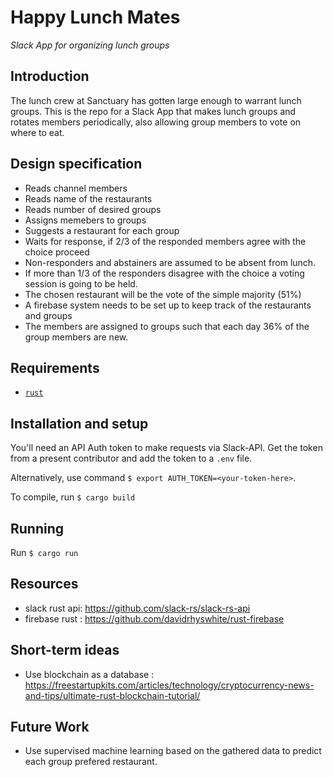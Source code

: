 # Happy Lunch Mates

_Slack App for organizing lunch groups_

## Introduction

The lunch crew at Sanctuary has gotten large enough to warrant lunch groups.
This is the repo for a Slack App that makes lunch groups and rotates members periodically, also allowing group members to vote on where to eat.

## Design specification

- Reads channel members
- Reads name of the restaurants
- Reads number of desired groups
- Assigns memebers to groups
- Suggests a restaurant for each group
- Waits for response, if 2/3 of the responded members agree with the choice proceed
- Non-responders and abstainers are assumed to be absent from lunch.
- If more than 1/3 of the responders disagree with the choice a voting session is going to be held. 
- The chosen restaurant will be the vote of the simple majority (51%)
- A firebase system needs to be set up to keep track of the restaurants and groups
- The members are assigned to groups such that each day 36% of the group members are new.

## Requirements

- [`rust`](https://www.rust-lang.org/)

## Installation and setup

You'll need an API Auth token to make requests via Slack-API.
Get the token from a present contributor and add the token to a `.env` file.

Alternatively, use command `$ export AUTH_TOKEN=<your-token-here>`.

To compile, run `$ cargo build`

## Running

Run `$ cargo run`

## Resources

- slack rust api: https://github.com/slack-rs/slack-rs-api
- firebase rust : https://github.com/davidrhyswhite/rust-firebase

## Short-term ideas
- Use blockchain as a database : https://freestartupkits.com/articles/technology/cryptocurrency-news-and-tips/ultimate-rust-blockchain-tutorial/

## Future Work

- Use supervised machine learning based on the gathered data to predict each group prefered restaurant.
